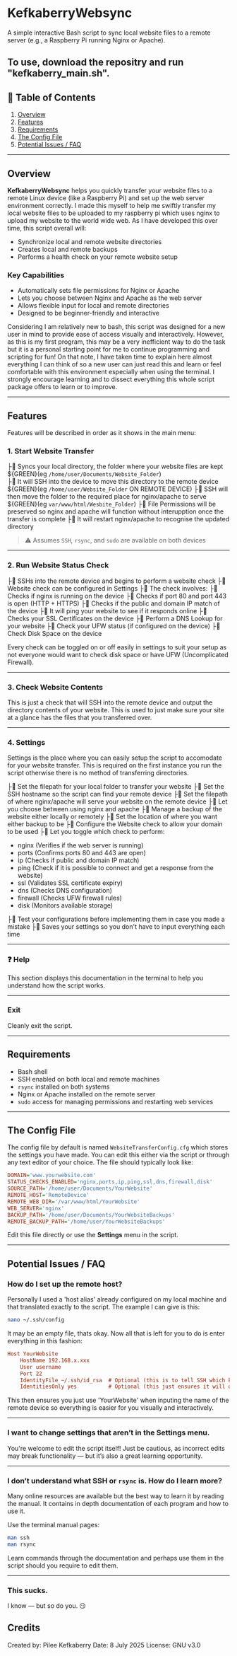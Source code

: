 # KefkaberryWebsync

A simple interactive Bash script to sync local website files to a remote server (e.g., a Raspberry Pi running Nginx or Apache).

To use, download the repositry and run "kefkaberry_main.sh".
---

## 📁 Table of Contents

1. [Overview](#overview)
2. [Features](#features)
3. [Requirements](#requirements)
4. [The Config File](#The-config-file)
5. [Potential Issues / FAQ](#potential-issues--faq)

---

##  Overview

**KefkaberryWebsync** helps you quickly transfer your website files to a remote Linux device (like a Raspberry Pi) and set up the web server environment correctly.
I made this myself to help me swiftly transfer my local website files to be uploaded to my raspberry pi which uses nginx to upload my website to the world wide web.
As I have developed this over time, this script overall will:

- Synchronize local and remote website directories
- Creates local and remote backups
- Performs a health check on your remote website setup

### Key Capabilities

- Automatically sets file permissions for Nginx or Apache
- Lets you choose between Nginx and Apache as the web server
- Allows flexible input for local and remote directories
- Designed to be beginner-friendly and interactive

Considering I am relatively new to bash, this script was designed for a new user in mind to provide ease of access visually and interactively. 
However, as this is my first program, this may be a very inefficient way to do the task but it is a personal starting point for me to continue programming and scripting for fun!
On that note, I have taken time to explain here almost everything I can think of so a new user can just read this and learn or feel comfortable with this environment especially when using the terminal. 
I strongly encourage learning and to dissect everything this whole script package offers to learn or to improve. 

---

##  Features

Features will be described in order as it shows in the main menu:

### 1. Start Website Transfer

├ Syncs your local directory, the folder where your website files are kept ${GREEN}(eg `/home/user/Documents/Website_Folder`)  
├ It will SSH into the device to move this directory to the remote device ${GREEN}(eg `/home/user/Website_Folder` ON REMOTE DEVICE)
├ SSH will then move the folder to the required place for nginx/apache to serve ${GREEN}(eg `var/www/html/Wesbite_Folder`)
├ File Permissions will be preserved so nginx and apache will function without interupption once the transfer is complete
├ It will restart nginx/apache to recognise the updated directory

> ⚠️ Assumes `SSH`, `rsync`, and `sudo` are available on both devices

---

### 2. Run Website Status Check

├ SSHs into the remote device and begins to perform a website check
├ Website check can be configured in Settings
├ The check involves:
├ Checks if nginx is running on the device 
├ Checks if port 80 and port 443 is open (HTTP + HTTPS)
├ Checks if the public and domain IP match of the device
├ It will ping your website to see if it responds online
├ Checks your SSL Certificates on the device
├ Perform a DNS Lookup for your website
├ Check your UFW status (if configured on the device)
├ Check Disk Space on the device

Every check can be toggled on or off easily in settings to suit your setup as not everyone would want to check disk space or have UFW (Uncomplicated Firewall).

---

### 3. Check Website Contents

This is just a check that will SSH into the remote device and output the directory contents of your website. 
This is used to just make sure your site at a glance has the files that you transferred over.

---

### 4. Settings

Settings is the place where you can easily setup the script to accomodate for your website transfer. This is required on the first instance you run the script otherwise there is no method of transferring directories.

├ Set the filepath for your local folder to transfer your website
├ Set the SSH hostname so the script can find your remote device
├ Set the filepath of where nginx/apache will serve your website on the remote device
├ Let you choose between using nginx and apache
├ Manage a backup of the website either locally or remotely
├ Set the location of where you want either backup to be
├ Configure the Website check to allow your domain to be used
├ Let you toggle which check to perform:

- nginx (Verifies if the web server is running)
- ports (Confirms ports 80 and 443 are open)
- ip (Checks if public and domain IP match)
- ping (Check if it is possible to connect and get a response from the website)
- ssl (Validates SSL certificate expiry)
- dns (Checks DNS configuration)
- firewall (Checks UFW firewall rules)
- disk (Monitors available storage)

├ Test your configurations before implementing them in case you made a mistake
├ Saves your settings so you don't have to input everything each time

---

### ❓ Help

This section displays this documentation in the terminal to help you understand how the script works.

---

###  Exit

Cleanly exit the script.

---

##  Requirements

- Bash shell
- SSH enabled on both local and remote machines
- `rsync` installed on both systems
- Nginx or Apache installed on the remote server
- `sudo` access for managing permissions and restarting web services

---

##  The Config File

The config file by default is named `WebsiteTransferConfig.cfg` which stores the settings you have made. You can edit this either via the script or through any text editor of your choice. The file should typically look like:

```ini
DOMAIN='www.yourwebsite.com'
STATUS_CHECKS_ENABLED='nginx,ports,ip,ping,ssl,dns,firewall,disk'
SOURCE_PATH='/home/user/Documents/YourWebsite'
REMOTE_HOST='RemoteDevice'
REMOTE_WEB_DIR='/var/www/html/YourWebsite'
WEB_SERVER='nginx'
BACKUP_PATH='/home/user/Documents/YourWebsiteBackups'
REMOTE_BACKUP_PATH='/home/user/YourWebsiteBackups'
```

Edit this file directly or use the **Settings** menu in the script.

---

##  Potential Issues / FAQ

###  How do I set up the remote host?

Personally I used a 'host alias' already configured on my local machine and that translated exactly to the script. The example I can give is this:

```bash
nano ~/.ssh/config
```

It may be an empty file, thats okay. Now all that is left for you to do is enter everything in this fashion:

```ini
Host YourWebsite
    HostName 192.168.x.xxx
    User username
    Port 22
    IdentityFile ~/.ssh/id_rsa  # Optional (this is to tell SSH which key to use when logging in, this is more secure but do research on this first)
    IdentitiesOnly yes          # Optional (this just ensures it will only use the key you specified above to prevent errors and enhances security)
```

This then ensures you just use 'YourWebsite' when inputing the name of the remote device so everything is easier for you visually and interactively.

---

###  I want to change settings that aren’t in the Settings menu.

You're welcome to edit the script itself! Just be cautious, as incorrect edits may break functionality — but it’s also a great learning opportunity.

---

###  I don’t understand what SSH or `rsync` is. How do I learn more?
Many online resources are available but the best way to learn it by reading the manual. It contains in depth documentation of each program and how to use it. 

Use the terminal manual pages:

```bash
man ssh
man rsync
```

Learn commands through the documentation and perhaps use them in the script should you require to edit them.

---

###  This sucks.

I know — but so do you. 😏

## Credits

Created by: Pilee Kefkaberry
Date: 8 July 2025
License: GNU v3.0
